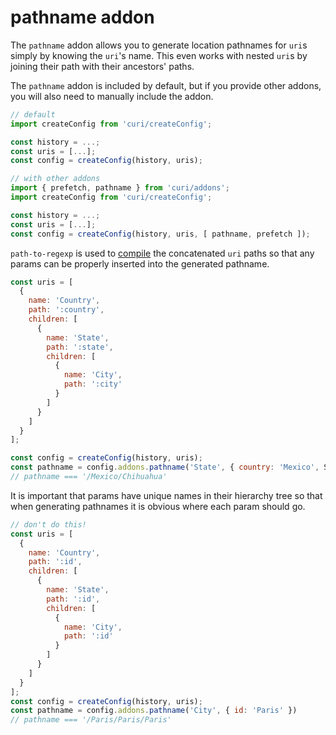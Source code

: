# pathname addon

The `pathname` addon allows you to generate location pathnames for `uri`s simply by knowing the `uri`'s name. This even works with nested `uri`s by joining their path with their ancestors' paths.

The `pathname` addon is included by default, but if you provide other addons, you will also need to manually include the addon.

```js
// default
import createConfig from 'curi/createConfig';

const history = ...;
const uris = [...];
const config = createConfig(history, uris);

// with other addons
import { prefetch, pathname } from 'curi/addons';
import createConfig from 'curi/createConfig';

const history = ...;
const uris = [...];
const config = createConfig(history, uris, [ pathname, prefetch ]);
```

`path-to-regexp` is used to [compile](https://github.com/pillarjs/path-to-regexp#compile-reverse-path-to-regexp) the concatenated `uri` paths so that any params can be properly inserted into the generated pathname.


```js
const uris = [
  {
    name: 'Country',
    path: ':country',
    children: [
      {
        name: 'State',
        path: ':state',
        children: [
          {
            name: 'City',
            path: ':city'
          }
        ]
      }
    ]
  }
];

const config = createConfig(history, uris);
const pathname = config.addons.pathname('State', { country: 'Mexico', State, 'Chihuahua' })
// pathname === '/Mexico/Chihuahua'
```

It is important that params have unique names in their hierarchy tree so that when generating pathnames it is obvious where each param should go.

```js
// don't do this!
const uris = [
  {
    name: 'Country',
    path: ':id',
    children: [
      {
        name: 'State',
        path: ':id',
        children: [
          {
            name: 'City',
            path: ':id'
          }
        ]
      }
    ]
  }
];
const config = createConfig(history, uris);
const pathname = config.addons.pathname('City', { id: 'Paris' })
// pathname === '/Paris/Paris/Paris'
```
